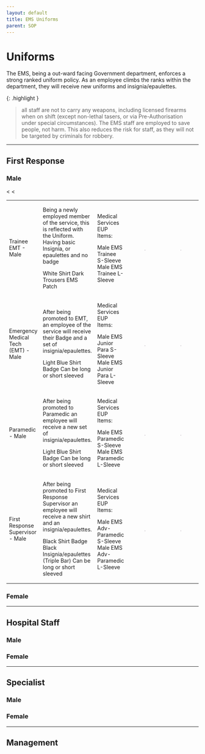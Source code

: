 ```yaml
---
layout: default
title: EMS Uniforms
parent: SOP
---
```


# Uniforms

The EMS, being a out-ward facing Government department, enforces a strong ranked uniform policy. As an employee climbs the ranks within the department, they will receive new uniforms and insignia/epaulettes. 

{: .highlight }
> all staff are not to carry any weapons, including licensed firearms when on shift (except non-lethal tasers, or via Pre-Authorisation under special circumstances). The EMS staff are employed to save people, not harm. This also reduces the risk for staff, as they will not be targeted by criminals for robbery.

---

## First Response

### Male

<table>
<tbody>
<tr><td>

Trainee EMT - Male

</td><td>

Being a newly employed member of the service, this is reflected with the Uniform. Having basic Insignia, or epaulettes and no badge

White Shirt
Dark Trousers
EMS Patch

</td><td>

Medical Services EUP Items:

Male EMS Trainee S-Sleeve
Male EMS Trainee L-Sleeve

</td><td>
<figure class="image"> <img src="https://raw.githubusercontent.com/DJ-Ben-DJB/PRD-LRP-EMS-DOCS/main/assets/images/uniforms.jpg"></figure>
</td><td>
<figure class="image"> <img src="https://raw.githubusercontent.com/DJ-Ben-DJB/PRD-LRP-EMS-DOCS/main/assets/images/uniforms.jpg"></figure>
</td></tr>
<<tr><td>

Emergency Medical Tech (EMT) - Male

</td><td>

After being promoted to EMT, an employee of the service will receive their Badge and a set of insignia/epaulettes.

Light Blue Shirt
Badge
Can be long or short sleeved

</td><td>

Medical Services EUP Items:

Male EMS Junior Para S-Sleeve
Male EMS Junior Para L-Sleeve

</td><td>
<figure class="image"> <img src="https://raw.githubusercontent.com/DJ-Ben-DJB/PRD-LRP-EMS-DOCS/main/assets/images/uniforms.jpg"></figure>
</td><td>
<figure class="image"> <img src="https://raw.githubusercontent.com/DJ-Ben-DJB/PRD-LRP-EMS-DOCS/main/assets/images/uniforms.jpg"></figure>
</td></tr>
<tr><td>

Paramedic - Male

</td><td>

After being promoted to Paramedic an employee will receive a new set of insignia/epaulettes.

Light Blue Shirt
Badge
Can be long or short sleeved

</td><td>

Medical Services EUP Items:

Male EMS Paramedic S-Sleeve
Male EMS Paramedic L-Sleeve

</td><td>
<figure class="image"> <img src="https://raw.githubusercontent.com/DJ-Ben-DJB/PRD-LRP-EMS-DOCS/main/assets/images/uniforms.jpg"></figure>
</td><td>
<figure class="image"> <img src="https://raw.githubusercontent.com/DJ-Ben-DJB/PRD-LRP-EMS-DOCS/main/assets/images/uniforms.jpg"></figure>
</td></tr>
<<tr><td>

First Response Supervisor - Male

</td><td>

After being promoted to First Response Supervisor an employee will receive a new shirt and an insignia/epaulettes. 

Black Shirt
Badge
Black Insignia/epaulettes (Triple Bar) 
Can be long or short sleeved

</td><td>

Medical Services EUP Items:

Male EMS Adv-Paramedic S-Sleeve
Male EMS Adv-Paramedic L-Sleeve

</td><td>
<figure class="image"> <img src="https://raw.githubusercontent.com/DJ-Ben-DJB/PRD-LRP-EMS-DOCS/main/assets/images/uniforms.jpg"></figure>
</td><td>
<figure class="image"> <img src="https://raw.githubusercontent.com/DJ-Ben-DJB/PRD-LRP-EMS-DOCS/main/assets/images/uniforms.jpg"></figure>
</td></tr>
</tbody>
</table>

### Female

---

## Hospital Staff

### Male

### Female

--- 

## Specialist

### Male

### Female

---

## Management

